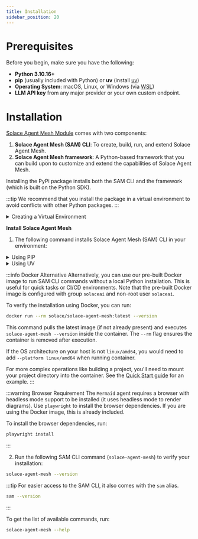 ```yaml
---
title: Installation
sidebar_position: 20
---
```


# Prerequisites

Before you begin, make sure you have the following:

- **Python 3.10.16+**
- **pip** (usually included with Python) or **uv** (install [uv](https://docs.astral.sh/uv/getting-started/installation/))
- **Operating System**: macOS, Linux, or Windows (via [WSL](https://learn.microsoft.com/en-us/windows/wsl/))
- **LLM API key** from any major provider or your own custom endpoint.

# Installation

[Solace Agent Mesh Module](https://pypi.org/project/solace-agent-mesh) comes with two components:
1. **Solace Agent Mesh (SAM) CLI**: To create, build, run, and extend Solace Agent Mesh.
2. **Solace Agent Mesh framework**: A Python-based framework that you can build upon to customize and extend the capabilities of Solace Agent Mesh.

Installing the PyPi package installs both the SAM CLI and the framework (which is built on the Python SDK).

:::tip
We recommend that you install the package in a virtual environment to avoid conflicts with other Python packages.
:::

<details>
    <summary>Creating a Virtual Environment</summary>


<details>
    <summary>Using PIP</summary>

1. Create a virtual environment.

```
python3 -m venv .venv
```

2. Activate the environment.

   To activate on Linux or Unix platforms:
    ```sh
    source .venv/bin/activate
    ```

    To activate on Windows:

    ```cmd
    .venv\Scripts\activate
    ```
</details>

<details>

    <summary>Using UV</summary>

1. Create a virtual environment.

```
uv venv .venv
```

2. Activate the environment.

   To activate on Linux or Unix platforms:
    ```sh
    source .venv/bin/activate
    ```

    To activate on Windows:

    ```cmd
    .venv\Scripts\activate
    ```
3. Expose the following environment variables:
4. 
   On Linux or Unix platforms:
    ```sh
    export SAM_PLUGIN_INSTALL_COMMAND="uv pip install {package}"
    ```

    On Windows:
    ```cmd
    set SAM_PLUGIN_INSTALL_COMMAND="uv pip install {package}"
    ```
</details>

</details>

**Install Solace Agent Mesh**

1. The following command installs Solace Agent Mesh (SAM) CLI in your environment:

<details>
    <summary>Using PIP</summary>

```sh
pip install solace-agent-mesh
```
</details>

<details>
    <summary>Using UV</summary>

```sh
uv pip install solace-agent-mesh
```
</details>

:::info Docker Alternative
Alternatively, you can use our pre-built Docker image to run SAM CLI commands without a local Python installation. This is useful for quick tasks or CI/CD environments. Note that the pre-built Docker image is configured with group `solaceai` and non-root user `solaceai`.

To verify the installation using Docker, you can run:
```sh
docker run --rm solace/solace-agent-mesh:latest --version
```
This command pulls the latest image (if not already present) and executes `solace-agent-mesh --version` inside the container. The `--rm` flag ensures the container is removed after execution.

If the OS architecture on your host is not `linux/amd64`, you would need to add `--platform linux/amd64` when running container.

For more complex operations like building a project, you'll need to mount your project directory into the container. See the [Quick Start guide](./quick-start.md) for an example.
:::

:::warning Browser Requirement
The `Mermaid` agent requires a browser with headless mode support to be installed (it uses headless mode to render diagrams). Use `playwright` to install the browser dependencies. If you are using the Docker image, this is already included.

To install the browser dependencies, run:

```sh
playwright install
```
:::

2. Run the following SAM CLI command (`solace-agent-mesh`) to verify your installation:

```sh
solace-agent-mesh --version
```

:::tip
For easier access to the SAM CLI, it also comes with the `sam` alias.

```sh
sam --version
```
:::

To get the list of available commands, run:

```sh
solace-agent-mesh --help
```
